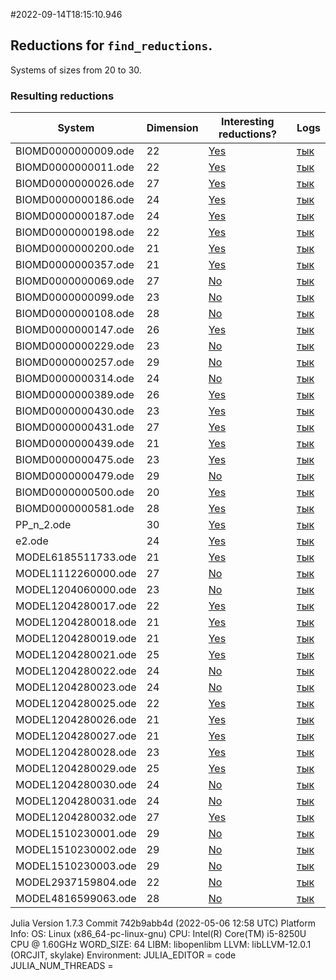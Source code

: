 #2022-09-14T18:15:10.946

## Reductions for `find_reductions`.
Systems of sizes from 20 to 30.

### Resulting reductions
| System | Dimension | Interesting reductions? | Logs |
| ------ | --------- | ----------------------- | ---- |
| BIOMD0000000009.ode | 22| [Yes](https://github.com/x3042/Exact-reduction-of-ODE-systems/tree/main/benchmark/experiment_3/data/BIOMD0000000009.ode.jl)| [тык](https://github.com/x3042/Exact-reduction-of-ODE-systems/tree/main/benchmark/experiment_3/data/BIOMD0000000009.ode.log) |
| BIOMD0000000011.ode | 22| [Yes](https://github.com/x3042/Exact-reduction-of-ODE-systems/tree/main/benchmark/experiment_3/data/BIOMD0000000011.ode.jl)| [тык](https://github.com/x3042/Exact-reduction-of-ODE-systems/tree/main/benchmark/experiment_3/data/BIOMD0000000011.ode.log) |
| BIOMD0000000026.ode | 27| [Yes](https://github.com/x3042/Exact-reduction-of-ODE-systems/tree/main/benchmark/experiment_3/data/BIOMD0000000026.ode.jl)| [тык](https://github.com/x3042/Exact-reduction-of-ODE-systems/tree/main/benchmark/experiment_3/data/BIOMD0000000026.ode.log) |
| BIOMD0000000186.ode | 24| [Yes](https://github.com/x3042/Exact-reduction-of-ODE-systems/tree/main/benchmark/experiment_3/data/BIOMD0000000186.ode.jl)| [тык](https://github.com/x3042/Exact-reduction-of-ODE-systems/tree/main/benchmark/experiment_3/data/BIOMD0000000186.ode.log) |
| BIOMD0000000187.ode | 24| [Yes](https://github.com/x3042/Exact-reduction-of-ODE-systems/tree/main/benchmark/experiment_3/data/BIOMD0000000187.ode.jl)| [тык](https://github.com/x3042/Exact-reduction-of-ODE-systems/tree/main/benchmark/experiment_3/data/BIOMD0000000187.ode.log) |
| BIOMD0000000198.ode | 22| [Yes](https://github.com/x3042/Exact-reduction-of-ODE-systems/tree/main/benchmark/experiment_3/data/BIOMD0000000198.ode.jl)| [тык](https://github.com/x3042/Exact-reduction-of-ODE-systems/tree/main/benchmark/experiment_3/data/BIOMD0000000198.ode.log) |
| BIOMD0000000200.ode | 21| [Yes](https://github.com/x3042/Exact-reduction-of-ODE-systems/tree/main/benchmark/experiment_3/data/BIOMD0000000200.ode.jl)| [тык](https://github.com/x3042/Exact-reduction-of-ODE-systems/tree/main/benchmark/experiment_3/data/BIOMD0000000200.ode.log) |
| BIOMD0000000357.ode | 21| [Yes](https://github.com/x3042/Exact-reduction-of-ODE-systems/tree/main/benchmark/experiment_3/data/BIOMD0000000357.ode.jl)| [тык](https://github.com/x3042/Exact-reduction-of-ODE-systems/tree/main/benchmark/experiment_3/data/BIOMD0000000357.ode.log) |
| BIOMD0000000069.ode | 27| [No](https://github.com/x3042/Exact-reduction-of-ODE-systems/tree/main/benchmark/experiment_3/data/BIOMD0000000069.ode.jl)| [тык](https://github.com/x3042/Exact-reduction-of-ODE-systems/tree/main/benchmark/experiment_3/data/BIOMD0000000069.ode.log) |
| BIOMD0000000099.ode | 23| [No](https://github.com/x3042/Exact-reduction-of-ODE-systems/tree/main/benchmark/experiment_3/data/BIOMD0000000099.ode.jl)| [тык](https://github.com/x3042/Exact-reduction-of-ODE-systems/tree/main/benchmark/experiment_3/data/BIOMD0000000099.ode.log) |
| BIOMD0000000108.ode | 28| [No](https://github.com/x3042/Exact-reduction-of-ODE-systems/tree/main/benchmark/experiment_3/data/BIOMD0000000108.ode.jl)| [тык](https://github.com/x3042/Exact-reduction-of-ODE-systems/tree/main/benchmark/experiment_3/data/BIOMD0000000108.ode.log) |
| BIOMD0000000147.ode | 26| [Yes](https://github.com/x3042/Exact-reduction-of-ODE-systems/tree/main/benchmark/experiment_3/data/BIOMD0000000147.ode.jl)| [тык](https://github.com/x3042/Exact-reduction-of-ODE-systems/tree/main/benchmark/experiment_3/data/BIOMD0000000147.ode.log) |
| BIOMD0000000229.ode | 23| [No](https://github.com/x3042/Exact-reduction-of-ODE-systems/tree/main/benchmark/experiment_3/data/BIOMD0000000229.ode.jl)| [тык](https://github.com/x3042/Exact-reduction-of-ODE-systems/tree/main/benchmark/experiment_3/data/BIOMD0000000229.ode.log) |
| BIOMD0000000257.ode | 29| [No](https://github.com/x3042/Exact-reduction-of-ODE-systems/tree/main/benchmark/experiment_3/data/BIOMD0000000257.ode.jl)| [тык](https://github.com/x3042/Exact-reduction-of-ODE-systems/tree/main/benchmark/experiment_3/data/BIOMD0000000257.ode.log) |
| BIOMD0000000314.ode | 24| [No](https://github.com/x3042/Exact-reduction-of-ODE-systems/tree/main/benchmark/experiment_3/data/BIOMD0000000314.ode.jl)| [тык](https://github.com/x3042/Exact-reduction-of-ODE-systems/tree/main/benchmark/experiment_3/data/BIOMD0000000314.ode.log) |
| BIOMD0000000389.ode | 26| [Yes](https://github.com/x3042/Exact-reduction-of-ODE-systems/tree/main/benchmark/experiment_3/data/BIOMD0000000389.ode.jl)| [тык](https://github.com/x3042/Exact-reduction-of-ODE-systems/tree/main/benchmark/experiment_3/data/BIOMD0000000389.ode.log) |
| BIOMD0000000430.ode | 23| [Yes](https://github.com/x3042/Exact-reduction-of-ODE-systems/tree/main/benchmark/experiment_3/data/BIOMD0000000430.ode.jl)| [тык](https://github.com/x3042/Exact-reduction-of-ODE-systems/tree/main/benchmark/experiment_3/data/BIOMD0000000430.ode.log) |
| BIOMD0000000431.ode | 27| [Yes](https://github.com/x3042/Exact-reduction-of-ODE-systems/tree/main/benchmark/experiment_3/data/BIOMD0000000431.ode.jl)| [тык](https://github.com/x3042/Exact-reduction-of-ODE-systems/tree/main/benchmark/experiment_3/data/BIOMD0000000431.ode.log) |
| BIOMD0000000439.ode | 21| [Yes](https://github.com/x3042/Exact-reduction-of-ODE-systems/tree/main/benchmark/experiment_3/data/BIOMD0000000439.ode.jl)| [тык](https://github.com/x3042/Exact-reduction-of-ODE-systems/tree/main/benchmark/experiment_3/data/BIOMD0000000439.ode.log) |
| BIOMD0000000475.ode | 23| [Yes](https://github.com/x3042/Exact-reduction-of-ODE-systems/tree/main/benchmark/experiment_3/data/BIOMD0000000475.ode.jl)| [тык](https://github.com/x3042/Exact-reduction-of-ODE-systems/tree/main/benchmark/experiment_3/data/BIOMD0000000475.ode.log) |
| BIOMD0000000479.ode | 29| [No](https://github.com/x3042/Exact-reduction-of-ODE-systems/tree/main/benchmark/experiment_3/data/BIOMD0000000479.ode.jl)| [тык](https://github.com/x3042/Exact-reduction-of-ODE-systems/tree/main/benchmark/experiment_3/data/BIOMD0000000479.ode.log) |
| BIOMD0000000500.ode | 20| [Yes](https://github.com/x3042/Exact-reduction-of-ODE-systems/tree/main/benchmark/experiment_3/data/BIOMD0000000500.ode.jl)| [тык](https://github.com/x3042/Exact-reduction-of-ODE-systems/tree/main/benchmark/experiment_3/data/BIOMD0000000500.ode.log) |
| BIOMD0000000581.ode | 28| [Yes](https://github.com/x3042/Exact-reduction-of-ODE-systems/tree/main/benchmark/experiment_3/data/BIOMD0000000581.ode.jl)| [тык](https://github.com/x3042/Exact-reduction-of-ODE-systems/tree/main/benchmark/experiment_3/data/BIOMD0000000581.ode.log) |
| PP_n_2.ode | 30| [Yes](https://github.com/x3042/Exact-reduction-of-ODE-systems/tree/main/benchmark/experiment_3/data/PP_n_2.ode.jl)| [тык](https://github.com/x3042/Exact-reduction-of-ODE-systems/tree/main/benchmark/experiment_3/data/PP_n_2.ode.log) |
| e2.ode | 24| [Yes](https://github.com/x3042/Exact-reduction-of-ODE-systems/tree/main/benchmark/experiment_3/data/e2.ode.jl)| [тык](https://github.com/x3042/Exact-reduction-of-ODE-systems/tree/main/benchmark/experiment_3/data/e2.ode.log) |
| MODEL6185511733.ode | 21| [Yes](https://github.com/x3042/Exact-reduction-of-ODE-systems/tree/main/benchmark/experiment_3/data/MODEL6185511733.ode.jl)| [тык](https://github.com/x3042/Exact-reduction-of-ODE-systems/tree/main/benchmark/experiment_3/data/MODEL6185511733.ode.log) |
| MODEL1112260000.ode | 27| [No](https://github.com/x3042/Exact-reduction-of-ODE-systems/tree/main/benchmark/experiment_3/data/MODEL1112260000.ode.jl)| [тык](https://github.com/x3042/Exact-reduction-of-ODE-systems/tree/main/benchmark/experiment_3/data/MODEL1112260000.ode.log) |
| MODEL1204060000.ode | 23| [No](https://github.com/x3042/Exact-reduction-of-ODE-systems/tree/main/benchmark/experiment_3/data/MODEL1204060000.ode.jl)| [тык](https://github.com/x3042/Exact-reduction-of-ODE-systems/tree/main/benchmark/experiment_3/data/MODEL1204060000.ode.log) |
| MODEL1204280017.ode | 22| [Yes](https://github.com/x3042/Exact-reduction-of-ODE-systems/tree/main/benchmark/experiment_3/data/MODEL1204280017.ode.jl)| [тык](https://github.com/x3042/Exact-reduction-of-ODE-systems/tree/main/benchmark/experiment_3/data/MODEL1204280017.ode.log) |
| MODEL1204280018.ode | 21| [Yes](https://github.com/x3042/Exact-reduction-of-ODE-systems/tree/main/benchmark/experiment_3/data/MODEL1204280018.ode.jl)| [тык](https://github.com/x3042/Exact-reduction-of-ODE-systems/tree/main/benchmark/experiment_3/data/MODEL1204280018.ode.log) |
| MODEL1204280019.ode | 21| [Yes](https://github.com/x3042/Exact-reduction-of-ODE-systems/tree/main/benchmark/experiment_3/data/MODEL1204280019.ode.jl)| [тык](https://github.com/x3042/Exact-reduction-of-ODE-systems/tree/main/benchmark/experiment_3/data/MODEL1204280019.ode.log) |
| MODEL1204280021.ode | 25| [Yes](https://github.com/x3042/Exact-reduction-of-ODE-systems/tree/main/benchmark/experiment_3/data/MODEL1204280021.ode.jl)| [тык](https://github.com/x3042/Exact-reduction-of-ODE-systems/tree/main/benchmark/experiment_3/data/MODEL1204280021.ode.log) |
| MODEL1204280022.ode | 24| [No](https://github.com/x3042/Exact-reduction-of-ODE-systems/tree/main/benchmark/experiment_3/data/MODEL1204280022.ode.jl)| [тык](https://github.com/x3042/Exact-reduction-of-ODE-systems/tree/main/benchmark/experiment_3/data/MODEL1204280022.ode.log) |
| MODEL1204280023.ode | 24| [No](https://github.com/x3042/Exact-reduction-of-ODE-systems/tree/main/benchmark/experiment_3/data/MODEL1204280023.ode.jl)| [тык](https://github.com/x3042/Exact-reduction-of-ODE-systems/tree/main/benchmark/experiment_3/data/MODEL1204280023.ode.log) |
| MODEL1204280025.ode | 22| [Yes](https://github.com/x3042/Exact-reduction-of-ODE-systems/tree/main/benchmark/experiment_3/data/MODEL1204280025.ode.jl)| [тык](https://github.com/x3042/Exact-reduction-of-ODE-systems/tree/main/benchmark/experiment_3/data/MODEL1204280025.ode.log) |
| MODEL1204280026.ode | 21| [Yes](https://github.com/x3042/Exact-reduction-of-ODE-systems/tree/main/benchmark/experiment_3/data/MODEL1204280026.ode.jl)| [тык](https://github.com/x3042/Exact-reduction-of-ODE-systems/tree/main/benchmark/experiment_3/data/MODEL1204280026.ode.log) |
| MODEL1204280027.ode | 21| [Yes](https://github.com/x3042/Exact-reduction-of-ODE-systems/tree/main/benchmark/experiment_3/data/MODEL1204280027.ode.jl)| [тык](https://github.com/x3042/Exact-reduction-of-ODE-systems/tree/main/benchmark/experiment_3/data/MODEL1204280027.ode.log) |
| MODEL1204280028.ode | 23| [Yes](https://github.com/x3042/Exact-reduction-of-ODE-systems/tree/main/benchmark/experiment_3/data/MODEL1204280028.ode.jl)| [тык](https://github.com/x3042/Exact-reduction-of-ODE-systems/tree/main/benchmark/experiment_3/data/MODEL1204280028.ode.log) |
| MODEL1204280029.ode | 25| [Yes](https://github.com/x3042/Exact-reduction-of-ODE-systems/tree/main/benchmark/experiment_3/data/MODEL1204280029.ode.jl)| [тык](https://github.com/x3042/Exact-reduction-of-ODE-systems/tree/main/benchmark/experiment_3/data/MODEL1204280029.ode.log) |
| MODEL1204280030.ode | 24| [No](https://github.com/x3042/Exact-reduction-of-ODE-systems/tree/main/benchmark/experiment_3/data/MODEL1204280030.ode.jl)| [тык](https://github.com/x3042/Exact-reduction-of-ODE-systems/tree/main/benchmark/experiment_3/data/MODEL1204280030.ode.log) |
| MODEL1204280031.ode | 24| [No](https://github.com/x3042/Exact-reduction-of-ODE-systems/tree/main/benchmark/experiment_3/data/MODEL1204280031.ode.jl)| [тык](https://github.com/x3042/Exact-reduction-of-ODE-systems/tree/main/benchmark/experiment_3/data/MODEL1204280031.ode.log) |
| MODEL1204280032.ode | 27| [Yes](https://github.com/x3042/Exact-reduction-of-ODE-systems/tree/main/benchmark/experiment_3/data/MODEL1204280032.ode.jl)| [тык](https://github.com/x3042/Exact-reduction-of-ODE-systems/tree/main/benchmark/experiment_3/data/MODEL1204280032.ode.log) |
| MODEL1510230001.ode | 29| [No](https://github.com/x3042/Exact-reduction-of-ODE-systems/tree/main/benchmark/experiment_3/data/MODEL1510230001.ode.jl)| [тык](https://github.com/x3042/Exact-reduction-of-ODE-systems/tree/main/benchmark/experiment_3/data/MODEL1510230001.ode.log) |
| MODEL1510230002.ode | 29| [No](https://github.com/x3042/Exact-reduction-of-ODE-systems/tree/main/benchmark/experiment_3/data/MODEL1510230002.ode.jl)| [тык](https://github.com/x3042/Exact-reduction-of-ODE-systems/tree/main/benchmark/experiment_3/data/MODEL1510230002.ode.log) |
| MODEL1510230003.ode | 29| [No](https://github.com/x3042/Exact-reduction-of-ODE-systems/tree/main/benchmark/experiment_3/data/MODEL1510230003.ode.jl)| [тык](https://github.com/x3042/Exact-reduction-of-ODE-systems/tree/main/benchmark/experiment_3/data/MODEL1510230003.ode.log) |
| MODEL2937159804.ode | 22| [No](https://github.com/x3042/Exact-reduction-of-ODE-systems/tree/main/benchmark/experiment_3/data/MODEL2937159804.ode.jl)| [тык](https://github.com/x3042/Exact-reduction-of-ODE-systems/tree/main/benchmark/experiment_3/data/MODEL2937159804.ode.log) |
| MODEL4816599063.ode | 28| [No](https://github.com/x3042/Exact-reduction-of-ODE-systems/tree/main/benchmark/experiment_3/data/MODEL4816599063.ode.jl)| [тык](https://github.com/x3042/Exact-reduction-of-ODE-systems/tree/main/benchmark/experiment_3/data/MODEL4816599063.ode.log) |

Julia Version 1.7.3
Commit 742b9abb4d (2022-05-06 12:58 UTC)
Platform Info:
  OS: Linux (x86_64-pc-linux-gnu)
  CPU: Intel(R) Core(TM) i5-8250U CPU @ 1.60GHz
  WORD_SIZE: 64
  LIBM: libopenlibm
  LLVM: libLLVM-12.0.1 (ORCJIT, skylake)
Environment:
  JULIA_EDITOR = code
  JULIA_NUM_THREADS = 


